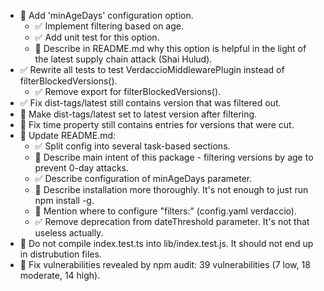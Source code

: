 - 🔴 Add 'minAgeDays' configuration option.
  - ✅ Implement filtering based on age.
  - ✅ Add unit test for this option.
  - 🔴 Describe in README.md why this option is helpful in the light of the latest supply chain attack (Shai Hulud).
- ✅ Rewrite all tests to test VerdaccioMiddlewarePlugin instead of filterBlockedVersions().
  - ✅ Remove export for filterBlockedVersions().
- ✅ Fix dist-tags/latest still contains version that was filtered out.
- 🔴 Make dist-tags/latest set to latest version after filtering.
- 🔴 Fix time property still contains entries for versions that were cut.
- 🔴 Update README.md:
  - ✅ Split config into several task-based sections.
  - 🔴 Describe main intent of this package - filtering versions by age to prevent 0-day attacks.
  - ✅ Describe configuration of minAgeDays parameter.
  - 🔴 Describe installation more thoroughly. It's not enough to just run npm install -g.
  - 🔴 Mention where to configure "filters:" (config.yaml verdaccio).
  - ✅ Remove deprecation from dateThreshold parameter. It's not that useless actually.
- 🔴 Do not compile index.test.ts into lib/index.test.js. It should not end up in distrubution files.
- 🔴 Fix vulnerabilities revealed by npm audit: 39 vulnerabilities (7 low, 18 moderate, 14 high).
